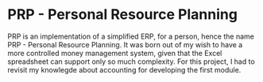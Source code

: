 # PRP - Personal Resource Planning

PRP is an implementation of a simplified ERP, for a person, hence the name PRP - Personal Resource Planning. It was born out of my wish to have a more controlled money management system, given that the Excel spreadsheet can support only so much complexity. For this project, I had to revisit my knowlegde about accounting for developing the first module.